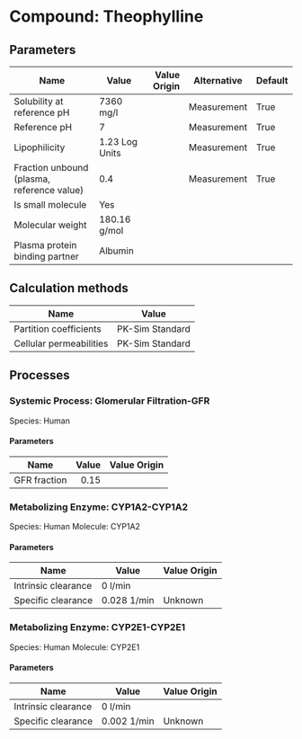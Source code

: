 # Compound: Theophylline

## Parameters

Name                                       | Value          | Value Origin | Alternative | Default |
------------------------------------------ | -------------- | ------------:| ----------- | ------- |
Solubility at reference pH                 | 7360 mg/l      |              | Measurement | True    |
Reference pH                               | 7              |              | Measurement | True    |
Lipophilicity                              | 1.23 Log Units |              | Measurement | True    |
Fraction unbound (plasma, reference value) | 0.4            |              | Measurement | True    |
Is small molecule                          | Yes            |              |             |         |
Molecular weight                           | 180.16 g/mol   |              |             |         |
Plasma protein binding partner             | Albumin        |              |             |         |
## Calculation methods

Name                    | Value           |
----------------------- | --------------- |
Partition coefficients  | PK-Sim Standard |
Cellular permeabilities | PK-Sim Standard |
## Processes

### Systemic Process: Glomerular Filtration-GFR

Species: Human
#### Parameters

Name         | Value | Value Origin |
------------ | -----:| ------------: |
GFR fraction |  0.15 |              |
### Metabolizing Enzyme: CYP1A2-CYP1A2

Species: Human
Molecule: CYP1A2
#### Parameters

Name                | Value       | Value Origin |
------------------- | ----------- | ------------ |
Intrinsic clearance | 0 l/min     |              |
Specific clearance  | 0.028 1/min | Unknown      |
### Metabolizing Enzyme: CYP2E1-CYP2E1

Species: Human
Molecule: CYP2E1
#### Parameters

Name                | Value       | Value Origin |
------------------- | ----------- | ------------ |
Intrinsic clearance | 0 l/min     |              |
Specific clearance  | 0.002 1/min | Unknown      |
